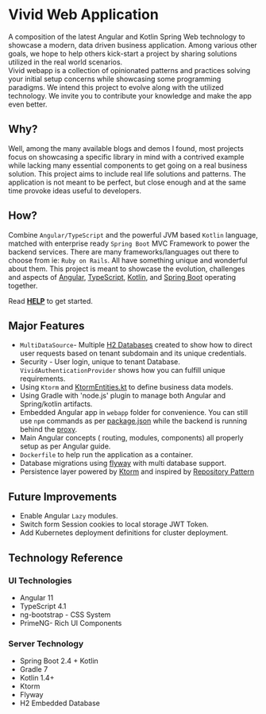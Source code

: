 # Vivid Web Application
A composition of the latest Angular and Kotlin Spring Web technology to showcase a modern,
data driven business application.  Among various other goals, we hope to help others 
kick-start a project by sharing solutions utilized in the real world scenarios.  
Vivid webapp is a collection of opinionated patterns and practices solving
your initial setup concerns while showcasing some programming paradigms.  We intend this project 
to evolve along with the utilized technology. We invite you to 
contribute your knowledge and make the app even better.

## Why?
Well, among the many available blogs and demos I found, most projects focus on showcasing a 
specific library in mind with a contrived example while lacking many essential components
to get going on a real business solution. This project aims to include real life solutions and patterns.
The application is not meant to be perfect, but close enough and at the same time provoke ideas useful to developers.

## How?
Combine `Angular/TypeScript` and the 
powerful JVM based `Kotlin` language, matched with enterprise ready `Spring Boot` MVC Framework to 
power the backend services.  There are many frameworks/languages out there to choose from ie: `Ruby on Rails`. 
All have something unique and wonderful about them.  This project is meant to showcase the evolution, challenges
and aspects of 
[Angular](https://angular.io/), 
[TypeScript](https://www.typescriptlang.org/), 
[Kotlin](https://kotlinlang.org/), and 
[Spring Boot](https://spring.io/web-applications) operating together.

Read [**HELP**](HELP.md) to get started.

## Major Features

* `MultiDataSource`- Multiple [H2 Databases](src/main/kotlin/com/vivid/graff/config/H2DatabaseConfiguration.kt) created to show how to direct user requests based on tenant subdomain and its unique credentials. 
* Security - User login, unique to tenant Database. `VividAuthenticationProvider` shows how you can fulfill unique requirements. 
* Using `Ktorm` and [KtormEntities.kt](src/main/kotlin/com/vivid/graff/shared/KtormEntities.kt) to define business data models.
* Using Gradle with 'node.js' plugin to manage both Angular and Spring/kotlin artifacts.
* Embedded Angular app in `webapp` folder for convenience. 
  You can still use `npm` commands as per [package.json](webapp/package.json) while the backend is running
  behind the [proxy](webapp/proxy.conf.json).
* Main Angular concepts ( routing, modules, components) all properly setup as per Angular guide.
* `Dockerfile` to help run the application as a container.
* Database migrations using [flyway](https://flywaydb.org/) with multi database support.
* Persistence layer powered by [Ktorm](https://www.ktorm.org/) and inspired by
  [Repository Pattern](https://www.cosmicpython.com/book/chapter_02_repository.html)

## Future Improvements

* Enable Angular `Lazy` modules.
* Switch form Session cookies to local storage JWT Token.
* Add Kubernetes deployment definitions for cluster deployment.


## Technology Reference
### UI Technologies 
* Angular 11
* TypeScript 4.1
* ng-bootstrap - CSS System
* PrimeNG- Rich UI Components 

### Server Technology
* Spring Boot 2.4 + Kotlin
* Gradle 7
* Kotlin 1.4+
* Ktorm
* Flyway
* H2 Embedded Database



